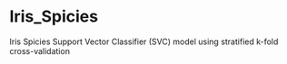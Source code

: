 # Iris_Spicies
Iris Spicies Support Vector Classifier (SVC) model using stratified k-fold cross-validation
